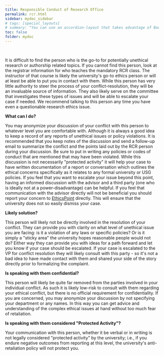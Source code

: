 ```yaml
---
title: Responsible Conduct of Research Office
permalink: rcr.html
sidebar: mydoc_sidebar
# tags: [special_layouts]
# summary: "You can use an accordion-layout that takes advantage of Bootstrap styling. This is useful for an FAQ page."
toc: false
folder: mydoc
---
```


<p>&nbsp;</p>

<p>It is difficult to find the person who is the go-to for potentially unethical research or authorship related topics. If you cannot find this person, look at the registrar information for who teaches the mandatory RCR class. The instructor of that course is likely the university's go-to ethics person or will at least be able to put you in contact with them. While this person has very little authority to steer the process of your conflict-resolution, they will be an invaluable source of information. They also likely serve on the committee that investigates these types of issues and will be able to escalate your case if needed. We recommend talking to this person any time you have even a questionable research ethics issue.</p>

<p><b>What can I do?</b></p>
   <p class="answer">You may anonymize your discussion of your conflict with this person to whatever level you are comfortable with. Although it is always a good idea to keep a record of any reports of unethical issues or policy violations. It is recommended that you keep notes of the discussion and send a follow-up email to summarize the conflict and the points laid out by the RCR person during your discussion. Be sure to put in writing any policies or codes of conduct that are mentioned that may have been violated. While this discussion is not necessarily "protected activity" it will help your case to have written documentation of a report or conversation which outlines the ethical concerns specifically as it relates to any formal university or USG policies. If you feel that you want to escalate your issue beyond this point, having an informed discussion with the advisor and a third party (one who is ideally not at a power-disadvantage) can be helpful. If you feel that communication with the advisor directly will not be beneficial you should report your concern to <a href="ethicspoint.html">EthicsPoint</a> directly. This will ensure that the university does not so easily dismiss your case.</p>

<p><b>Likely solution?</b></p>
   <p class="answer">This person will likely not be directly involved in the resolution of your conflict. They can provide you with clarity on what level of unethical issue you are facing: is it a violation of any laws or specific policies? Or is it simply a "sticky area" the university hopes reasonable people would not do? Either way they can provide you with ideas for a path forward and let you know if your case should be escalated. If your case is escalated to the VP for conflict resolution they will likely consult with this party - so it's not a bad idea to have made contact with them and shared your side of the story directly prior to formalizing the complaint.</p>

<p><b>Is speaking with them confidential?</b></p>
   <p class="answer">This person will likely be quite far removed from the parties involved in your individual conflict. As such it is likely low-risk to consult with them regarding your ethical conflict, but there is no official requirement for confidentiality. If you are concerned, you may anonymize your discussion by not specifying your department or any names. In this way you can get advice and understanding of the complex ethical issues at hand without too much fear of retaliation.</p>

<p><b>Is speaking with them considered "Protected Activity"?</b></p>
   <p class="answer">Your communication with this person, whether it be verbal or in writing is not legally considered "protected activity" by the university; i.e., if you endure negative outcomes from reporting at this level, the university's anti-retaliation policy will not protect you.</p>
